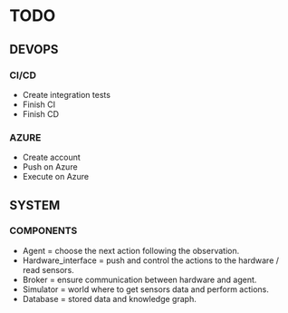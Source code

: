 # TODO

## DEVOPS

### CI/CD
- Create integration tests 
- Finish CI
- Finish CD 

### AZURE
- Create account 
- Push on Azure
- Execute on Azure 

## SYSTEM

### COMPONENTS
- Agent = choose the next action following the observation.
- Hardware_interface = push and control the actions to the hardware / read sensors.
- Broker = ensure communication between hardware and agent.
- Simulator = world where to get sensors data and perform actions.
- Database = stored data and knowledge graph.